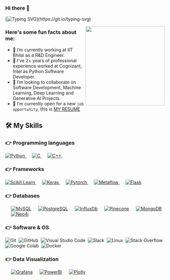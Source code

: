 ### Hi there 👋

[![Typing SVG](https://readme-typing-svg.herokuapp.com?font=Architects+Daughter&color=7AF79A&size=30&lines=Hey!+It's+Naman!;I'm+a+Software+Developer...;I'm+also+a+Machine+Learning+Engineer;)](https://git.io/typing-svg)

<picture> <img align="right" src="https://github.com/7oSkaaa/7oSkaaa/blob/main/Images/Right_Side.gif?raw=true" width = 250px></picture>

<h3> Here's some fun facts about me: </h3>

- 🔭 I’m currently working at IIT Bhilai as a R&D Engineer.
- 🌱 I've 2+ years of professional experience worked at Cognizant, Intel as Python Software Developer. 
- 👯 I’m looking to collaborate on Software Development, Machine Learning, Deep Learning and Generative AI Projects.
- 🤔 I’m currently open for a new `job opportunity`, this is [MY RESUME](https://drive.google.com/file/d/1yxm6lNWxdP5WX-Mhv1nUMDAZaf1Gx6gQ/view?usp=drive_link)




## 🛠️ My Skills

### 👉 Programming languages

<p align="left"> 
  

<a href="https://python.org/">
    <img alt="Python" src="https://img.shields.io/badge/python-3670A0?style=for-the-badge&logo=python&logoColor=ffdd54"/>
  </a>
  &emsp;
<a href="https://www.c.com/en/">
    <img alt="C" src="https://img.shields.io/badge/c-%2300599C.svg?style=for-the-badge&logo=c&logoColor=white"/>
  </a>
  &emsp;
<a href="https://www.c++.com/en/">
    <img alt="C++" src="https://img.shields.io/badge/c++-%2300599C.svg?style=for-the-badge&logo=c%2B%2B&logoColor=white"/>
  </a>
  &emsp;


</p>

### 👉 Frameworks
<p align="left"> 
 
  <a href="https://scikit-learn.org/" target="_blank">
    <img alt="Scikit Learn" src="https://img.shields.io/badge/scikit_learn-F7931E?style=for-the-badge&logo=scikit-learn&logoColor=white">
  </a> 
   &emsp;
  <a href="https://keras.io/" target="_blank"> 
    <img alt="Keras" src="https://img.shields.io/badge/Keras-EE4C2C?style=for-the-badge&logo=Keras&logoColor=white"/>
  </a>
  &emsp;
  <a href="https://pytorch.org/" target="_blank"> 
    <img alt="Pytorch" src="https://img.shields.io/badge/PyTorch-F7931E?style=for-the-badge&logo=PyTorch&logoColor=white"/>
  </a>
  &emsp;
  <a href="https://metaflow.org/" target="_blank"> 
    <img alt="Metaflow" src="https://img.shields.io/badge/Metaflow-EE4C2C?style=for-the-badge&logo=Metaflow&logoColor=white"/>
  </a>
  &emsp;
  <a href="https://flask.palletsprojects.com/en/3.0.x/" target="_blank"> 
    <img alt="Flask" src="https://img.shields.io/badge/Flask-FCC624?style=for-the-badge&logo=Flask&logoColor=black"/>
  </a>
</p>

### 👉 Databases
<p align="left">
  &emsp;
    <a href="https://www.mysql.com/"><img alt="MySQL" src="https://img.shields.io/badge/MySQL-2CA5E0?style=for-the-badge&logo=mysql&logoColor=white"></a>
  &emsp;
    <a href="https://www.postgresql.org/"><img alt="PostgreSQL" src ="https://img.shields.io/badge/postgres-%23316192.svg?style=for-the-badge&logo=postgresql&logoColor=white"/></a>
  &emsp;
    <a href="https://www.influxdata.com/"><img alt="InfluxDb" src ="https://img.shields.io/badge/InfluxDb-0078D4?style=for-the-badge&logo=influxdb&logoColor=white"/></a>
  &emsp;
    <a href="https://www.pinecone.io/"><img alt="Pinecone" src ="https://img.shields.io/badge/Pinecone-F9AB00?style=for-the-badge&logo=pinecone&logoColor=black"/></a>
  &emsp;
    <a href="https://www.mongodb.com/"><img alt="MongoDB" src ="https://img.shields.io/badge/MongoDB-%234ea94b.svg?style=for-the-badge&logo=mongodb&logoColor=white"/></a>
  &emsp;
    <a href="https://neo4j.com/"><img alt="Neo4j" src ="https://img.shields.io/badge/Neo4j-F05032?style=for-the-badge&logo=neo4j&logoColor=black"/></a>

   
 </p>

 ### 👉 Software & OS
 
![Git](https://img.shields.io/badge/git-%23F05033.svg?style=for-the-badge&logo=git&logoColor=white)&nbsp;
![GitHub](https://img.shields.io/badge/github-%23121011.svg?style=for-the-badge&logo=github&logoColor=white)&nbsp;
![Visual Studio Code](https://img.shields.io/badge/Visual%20Studio%20Code-0078d7.svg?style=for-the-badge&logo=visual-studio-code&logoColor=white)&nbsp;
![Slack](https://img.shields.io/badge/Slack-4A154B?style=for-the-badge&logo=slack&logoColor=white)&nbsp;
![Linux](https://img.shields.io/badge/Linux-FCC624?style=for-the-badge&logo=linux&logoColor=black)&nbsp;
![Stack Overflow](https://img.shields.io/badge/Stack_Overflow-FE7A16?style=for-the-badge&logo=stack-overflow&logoColor=white)&nbsp;
![Google Colab](https://img.shields.io/badge/Colab-F9AB00?style=for-the-badge&logo=googlecolab&color=525252)&nbsp;
![Docker](https://img.shields.io/badge/Docker-2CA5E0?style=for-the-badge&logo=docker&logoColor=white)&nbsp;
    

### 👉 Data Visualization
<p align="left">
  &emsp;
    <a href="https://grafana.com/"><img alt="Grafana" src="https://img.shields.io/badge/Grafana-2CA5E0?style=for-the-badge&logo=grafana&logoColor=white"></a>
  &emsp;
    <a href="https://powerbi.microsoft.com/en-us/desktop/"><img alt="PowerBI" src ="https://img.shields.io/badge/PowerBI-FE7A16?style=for-the-badge&logo=powerbi&logoColor=white"/></a>
  &emsp;
    <a href="https://plotly.com/python/"><img alt="Plotly" src ="https://img.shields.io/badge/Plotly-0078D4?style=for-the-badge&logo=plotly&logoColor=white"/></a>
 </p>

     
    


